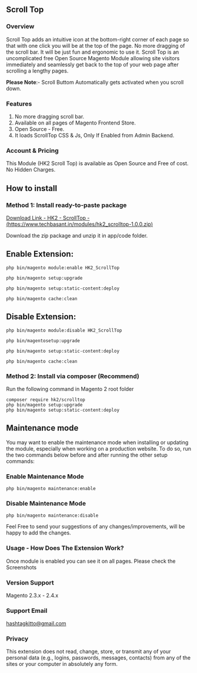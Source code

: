 ## Scroll Top

### Overview

Scroll Top adds an intuitive icon at the bottom-right corner of each page so that with one click you will be at the top of the page. No more dragging of the scroll bar. It will be just fun and ergonomic to use it. Scroll Top is an uncomplicated free Open Source Magento Module allowing site visitors immediately and seamlessly get back to the top of your web page after scrolling a lengthy pages.

**Please Note**:- Scroll Buttom Automatically gets activated when you scroll down.

### Features

1. No more dragging scroll bar.
2. Available on all pages of Magento Frontend Store.
3. Open Source - Free.
4. It loads ScrollTop CSS & Js, Only If Enabled from Admin Backend.

### Account & Pricing

This Module (HK2 Scroll Top) is available as Open Source and Free of cost. No Hidden Charges.

## How to install

### Method 1: Install ready-to-paste package

[Download Link - HK2 - ScrollTop - (https://www.techbasant.in/modules/hk2_scrolltop-1.0.0.zip)](https://www.techbasant.in/modules/hk2_scrolltop-1.0.0.zip 'Link')

Download the zip package and unzip it in app/code folder.

## Enable Extension:

```
php bin/magento module:enable HK2_ScrollTop

php bin/magento setup:upgrade

php bin/magento setup:static-content:deploy

php bin/magento cache:clean
```

## Disable Extension:

```
php bin/magento module:disable HK2_ScrollTop

php bin/magentosetup:upgrade

php bin/magento setup:static-content:deploy

php bin/magento cache:clean
```

### Method 2: Install via composer (Recommend)

Run the following command in Magento 2 root folder

```
composer require hk2/scrolltop
php bin/magento setup:upgrade
php bin/magento setup:static-content:deploy
```

## Maintenance mode

You may want to enable the maintenance mode when installing or updating the module, especially when working on a production website. To do so, run the two commands below before and after running the other setup commands:

### Enable Maintenance Mode

```
php bin/magento maintenance:enable
```

### Disable Maintenance Mode

```
php bin/magento maintenance:disable
```

Feel Free to send your suggestions of any changes/improvements, will be happy to add the changes.

### Usage - How Does The Extension Work?

Once module is enabled you can see it on all pages. Please check the Screenshots

### Version Support

Magento 2.3.x - 2.4.x

### Support Email

hashtagkitto@gmail.com

### Privacy

This extension does not read, change, store, or transmit any of your personal data (e.g., logins, passwords, messages, contacts) from any of the sites or your computer in absolutely any form.
